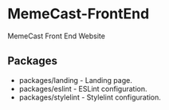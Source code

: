# MemeCast-FrontEnd
MemeCast Front End Website

## Packages

- packages/landing - Landing page.
- packages/eslint - ESLint configuration.
- packages/stylelint - Stylelint configuration.